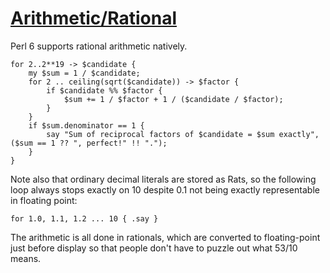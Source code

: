 [1]: http://rosettacode.org/wiki/Arithmetic/Rational

# [Arithmetic/Rational][1]

Perl 6 supports rational arithmetic natively.

```perl6
for 2..2**19 -> $candidate {
    my $sum = 1 / $candidate;
    for 2 .. ceiling(sqrt($candidate)) -> $factor {
        if $candidate %% $factor {
            $sum += 1 / $factor + 1 / ($candidate / $factor);
        }
    }
    if $sum.denominator == 1 {
        say "Sum of reciprocal factors of $candidate = $sum exactly", ($sum == 1 ?? ", perfect!" !! ".");
    }
}
```


Note also that ordinary decimal literals are stored as Rats, so the following loop always stops exactly on 10 despite 0.1 not being exactly representable in floating point:

```perl6
for 1.0, 1.1, 1.2 ... 10 { .say }
```


The arithmetic is all done in rationals, which are converted to floating-point just before display so that people don't have to puzzle out what 53/10 means.